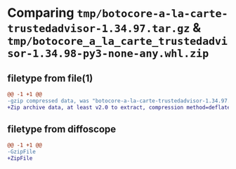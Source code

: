 # Comparing `tmp/botocore-a-la-carte-trustedadvisor-1.34.97.tar.gz` & `tmp/botocore_a_la_carte_trustedadvisor-1.34.98-py3-none-any.whl.zip`

## filetype from file(1)

```diff
@@ -1 +1 @@
-gzip compressed data, was "botocore-a-la-carte-trustedadvisor-1.34.97.tar", last modified: Fri May  3 01:04:56 2024, max compression
+Zip archive data, at least v2.0 to extract, compression method=deflate
```

## filetype from diffoscope

```diff
@@ -1 +1 @@
-GzipFile
+ZipFile
```

